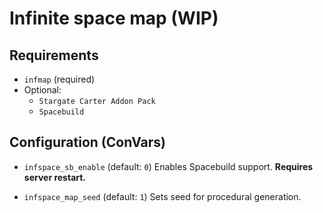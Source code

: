 # Infinite space map (WIP)

## Requirements
- `infmap` (required)
- Optional:
  - `Stargate Carter Addon Pack`
  - `Spacebuild`

## Configuration (ConVars)
- `infspace_sb_enable` (default: `0`)
  Enables Spacebuild support. **Requires server restart.**

- `infspace_map_seed` (default: `1`)
  Sets seed for procedural generation.

